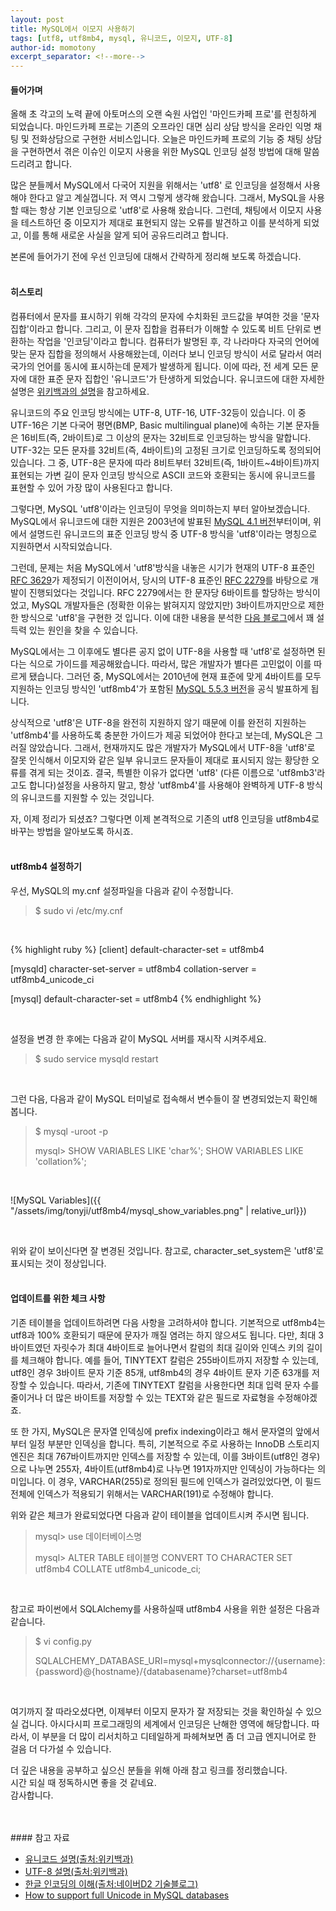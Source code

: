 ```yaml
---
layout: post
title: MySQL에서 이모지 사용하기
tags: [utf8, utf8mb4, mysql, 유니코드, 이모지, UTF-8]
author-id: momotony
excerpt_separator: <!--more-->
---
```


#### 들어가며

올해 초 각고의 노력 끝에 아토머스의 오랜 숙원 사업인 '마인드카페 프로'를 런칭하게 되었습니다. 마인드카페 프로는 기존의 오프라인 대면 심리 상담 방식을 온라인 익명 채팅 및 전화상담으로 구현한 서비스입니다. 오늘은 마인드카페 프로의 기능 중 채팅 상담을 구현하면서 겪은 이슈인 이모지 사용을 위한 MySQL 인코딩 설정 방법에 대해 말씀드리려고 합니다.
<!--more-->

많은 분들께서 MySQL에서 다국어 지원을 위해서는 'utf8' 로 인코딩을 설정해서 사용해야 한다고 알고 계실껍니다. 저 역시 그렇게 생각해 왔습니다. 그래서, MySQL을 사용할 때는 항상 기본 인코딩으로 'utf8'로 사용해 왔습니다. 그런데, 채팅에서 이모지 사용을 테스트하던 중 이모지가 제대로 표현되지 않는 오류를 발견하고 이를 분석하게 되었고, 이를 통해 새로운 사실을 알게 되어 공유드리려고 합니다.<br>

본론에 들어가기 전에 우선 인코딩에 대해서 간략하게 정리해 보도록 하겠습니다.
<br><br>

#### 히스토리

컴퓨터에서 문자를 표시하기 위해 각각의 문자에 수치화된 코드값을 부여한 것을 '문자 집합'이라고 합니다. 그리고, 이 문자 집합을 컴퓨터가 이해할 수 있도록 비트 단위로 변환하는 작업을 '인코딩'이라고 합니다. 컴퓨터가 발명된 후, 각 나라마다 자국의 언어에 맞는 문자 집합을 정의해서 사용해왔는데, 이러다 보니 인코딩 방식이 서로 달라서 여러 국가의 언어를 동시에 표시하는데 문제가 발생하게 됩니다. 이에 따라, 전 세계 모든 문자에 대한 표준 문자 집합인 '유니코드'가 탄생하게 되었습니다. 
유니코드에 대한 자세한 설명은 <a href="https://ko.wikipedia.org/wiki/%EC%9C%A0%EB%8B%88%EC%BD%94%EB%93%9C" target="_blank">위키백과의 설명</a>을 참고하세요.
<br>

유니코드의 주요 인코딩 방식에는 UTF-8, UTF-16, UTF-32등이 있습니다. 이 중 UTF-16은 기본 다국어 평면(BMP, Basic multilingual plane)에 속하는 기본 문자들은 16비트(즉, 2바이트)로 그 이상의 문자는 32비트로 인코딩하는 방식을 말합니다. UTF-32는 모든 문자를 32비트(즉, 4바이트)의 고정된 크기로 인코딩하도록 정의되어 있습니다. 그 중, UTF-8은 문자에 따라 8비트부터 32비트(즉, 1바이트~4바이트)까지 표현되는 가변 길이 문자 인코딩 방식으로 ASCII 코드와 호환되는 동시에 유니코드를 표현할 수 있어 가장 많이 사용된다고 합니다.

그렇다면, MySQL 'utf8'이라는 인코딩이 무엇을 의미하는지 부터 알아보겠습니다. MySQL에서 유니코드에 대한 지원은 2003년에 발표된 <a href="http://mysql.localhost.net.ar/doc/refman/4.1/en/news-4-1-0.html" target="_blank">MySQL 4.1 버전</a>부터이며, 위에서 설명드린 유니코드의 표준 인코딩 방식 중 UTF-8 방식을 'utf8'이라는 명칭으로 지원하면서 시작되었습니다.
<br>

그런데, 문제는 처음 MySQL에서 'utf8'방식을 내놓은 시기가 현재의 UTF-8 표준인 <a href="https://tools.ietf.org/html/rfc3629" target="_blank">RFC 3629</a>가 제정되기 이전이어서, 당시의 UTF-8 표준인 <a href="https://www.ietf.org/rfc/rfc2279.txt" target="_blank">RFC 2279</a>를 바탕으로 개발이 진행되었다는 것입니다. RFC 2279에서는 한 문자당 6바이트를 할당하는 방식이었고, MySQL 개발자들은 (정확한 이유는 밝혀지지 않았지만) 3바이트까지만으로 제한한 방식으로 'utf8'을 구현한 것 입니다. 
이에 대한 내용을 분석한 <a href="https://medium.com/@adamhooper/in-mysql-never-use-utf8-use-utf8mb4-11761243e434" target="_blank">다음 블로그</a>에서 꽤 설득력 있는 원인을 찾을 수 있습니다.<br>

MySQL에서는 그 이후에도 별다른 공지 없이 UTF-8을 사용할 때 'utf8'로 설정하면 된다는 식으로 가이드를 제공해왔습니다. 따라서, 많은 개발자가 별다른 고민없이 이를 따르게 됐습니다. 그러던 중, MySQL에서는 2010년에 현재 표준에 맞게 4바이트를 모두 지원하는 인코딩 방식인 'utf8mb4'가 포함된 <a href="https://dev.mysql.com/doc/relnotes/mysql/5.5/en/news-5-5-3.html" target="_blank">MySQL 5.5.3 버전</a>을 공식 발표하게 됩니다.<br>

상식적으로 'utf8'은 UTF-8을 완전히 지원하지 않기 때문에 이를 완전히 지원하는 'utf8mb4'를 사용하도록 충분한 가이드가 제공 되었어야 한다고 보는데, MySQL은 그러질 않았습니다.
 그래서, 현재까지도 많은 개발자가 MySQL에서 UTF-8을 'utf8'로 잘못 인식해서 이모지와 같은 일부 유니코드 문자들이 제대로 표시되지 않는 황당한 오류를 겪게 되는 것이죠. 결국, 특별한 이유가 없다면 'utf8' (다른 이름으로 'utf8mb3'라고도 합니다)설정을 사용하지 말고, 항상 'utf8mb4'를 사용해야 완벽하게 UTF-8 방식의 유니코드를 지원할 수 있는 것입니다.
<br>

자, 이제 정리가 되셨죠? 그렇다면 이제 본격적으로 기존의 utf8 인코딩을 utf8mb4로 바꾸는 방법을 알아보도록 하시죠.
<br><br>

#### utf8mb4 설정하기

우선, MySQL의 my.cnf 설정파일을 다음과 같이 수정합니다.<br>
 
 > $ sudo vi /etc/my.cnf

<br>

{% highlight ruby %}
   [client]
   default-character-set = utf8mb4
 
   [mysqld]
   character-set-server = utf8mb4
   collation-server = utf8mb4_unicode_ci
 
   [mysql]
   default-character-set = utf8mb4
{% endhighlight %}

<br>

설정을 변경 한 후에는 다음과 같이 MySQL 서버를 재시작 시켜주세요.<br>

> $ sudo service mysqld restart

<br>

그런 다음, 다음과 같이 MySQL 터미널로 접속해서 변수들이 잘 변경되었는지 확인해 봅니다. <br>

> $ mysql -uroot -p
> 
> mysql> SHOW VARIABLES LIKE 'char%'; SHOW VARIABLES LIKE 'collation%';

<br>

![MySQL Variables]({{ "/assets/img/tonyji/utf8mb4/mysql_show_variables.png" | relative_url}})

<br>

위와 같이 보이신다면 잘 변경된 것입니다. 참고로, character_set_system은 'utf8'로 표시되는 것이 정상입니다.
<br><br>

#### 업데이트를 위한 체크 사항

기존 테이블을 업데이트하려면 다음 사항을 고려하셔야 합니다. 기본적으로 utf8mb4는 utf8과 100% 호환되기 때문에 문자가 깨질 염려는 하지 않으셔도 됩니다. 다만, 최대 3바이트였던 자릿수가 최대 4바이트로 늘어나면서 칼럼의 최대 길이와 인덱스 키의 길이를 체크해야 합니다. 예를 들어, TINYTEXT 칼럼은 255바이트까지 저장할 수 있는데,  utf8인 경우 3바이트 문자 기준 85개, utf8mb4의 경우 4바이트 문자 기준 63개를 저장할 수 있습니다. 따라서, 기존에 TINYTEXT 칼럼을 사용한다면 최대 입력 문자 수를 줄이거나 더 많은 바이트를 저장할 수 있는 TEXT와 같은 필드로 자료형을 수정해야겠죠. 
<br>

또 한 가지, MySQL은 문자열 인덱싱에 prefix indexing이라고 해서 문자열의 앞에서부터 일정 부분만 인덱싱을 합니다. 특히, 기본적으로 주로 사용하는 InnoDB 스토리지 엔진은 최대 767바이트까지만 인덱스를 저장할 수 있는데, 이를 3바이트(utf8인 경우)으로 나누면 255자, 4바이트(utf8mb4)로 나누면 191자까지만 인덱싱이 가능하다는 의미입니다. 이 경우, VARCHAR(255)로 정의된 필드에 인덱스가 걸려있었다면, 이 필드 전체에 인덱스가 적용되기 위해서는 VARCHAR(191)로 수정해야 합니다. 
<br>

위와 같은 체크가 완료되었다면 다음과 같이 테이블을 업데이트시켜 주시면 됩니다.
<br>

> mysql> use 데이터베이스명
> 
> mysql> ALTER TABLE 테이블명 CONVERT TO CHARACTER SET utf8mb4 COLLATE utf8mb4_unicode_ci;

<br>

참고로 파이썬에서 SQLAlchemy를 사용하실때 utf8mb4 사용을 위한 설정은 다음과 같습니다.
<br>

> $ vi config.py
> 
> SQLALCHEMY_DATABASE_URI=mysql+mysqlconnector://{username}:{password}@{hostname}/{databasename}?charset=utf8mb4

<br>

여기까지 잘 따라오셨다면, 이제부터 이모지 문자가 잘 저장되는 것을 확인하실 수 있으실 겁니다. 아시다시피 프로그래밍의 세계에서 인코딩은 난해한 영역에 해당합니다. 따라서, 이 부분을 더 많이 리서치하고 디테일하게 파헤쳐보면 좀 더 고급 엔지니어로 한 걸음 더 다가설 수 있습니다.<br>

더 깊은 내용을 공부하고 싶으신 분들을 위해 아래 참고 링크를 정리했습니다.<br>
시간 되실 때 정독하시면 좋을 것 같네요.<br>
감사합니다.<br>

<br>
<br>
#### 참고 자료

* <a href="https://en.wikipedia.org/wiki/Unicode" target="_blank">유니코드 설명(출처:위키백과)</a>
* <a href="https://en.wikipedia.org/wiki/UTF-8" target="_blank">UTF-8 설명(출처:위키백과)</a>
* <a href="https://d2.naver.com/helloworld/19187" target="_blank">한글 인코딩의 이해(출처:네이버D2 기술블로그)</a>
* <a href="https://mathiasbynens.be/notes/mysql-utf8mb4" target="_blank">How to support full Unicode in MySQL databases</a>
<br><br>


